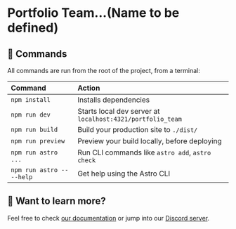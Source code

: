 # Portfolio Team...(Name to be defined)

## 🧞 Commands

All commands are run from the root of the project, from a terminal:

| Command                   | Action                                                         |
| :------------------------ | :------------------------------------------------------------- |
| `npm install`             | Installs dependencies                                          |
| `npm run dev`             | Starts local dev server at `localhost:4321/portfolio_team`     |
| `npm run build`           | Build your production site to `./dist/`                        |
| `npm run preview`         | Preview your build locally, before deploying                   |
| `npm run astro ...`       | Run CLI commands like `astro add`, `astro check`               |
| `npm run astro -- --help` | Get help using the Astro CLI                                   |

## 👀 Want to learn more?

Feel free to check [our documentation](https://docs.astro.build) or jump into our [Discord server](https://astro.build/chat).

